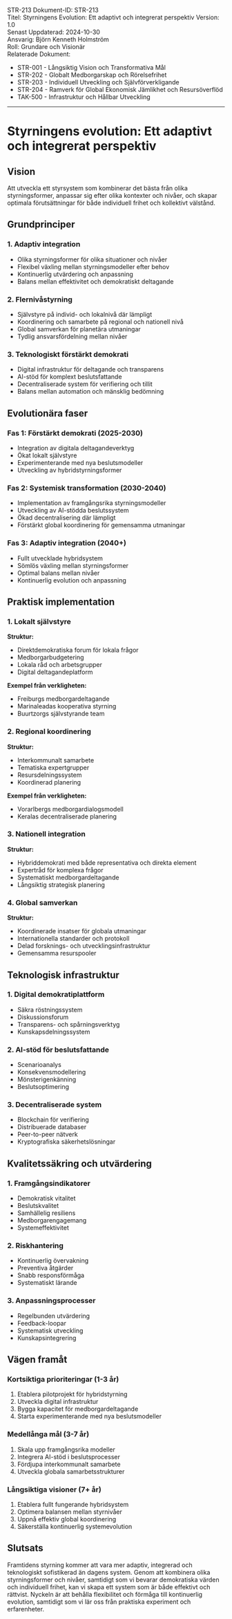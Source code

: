 STR-213
Dokument-ID: STR-213  
Titel: Styrningens Evolution: Ett adaptivt och integrerat perspektiv
Version: 1.0  
Senast Uppdaterad: 2024-10-30  
Ansvarig: Björn Kenneth Holmström  
Roll: Grundare och Visionär  
Relaterade Dokument:  

- STR-001 - Långsiktig Vision och Transformativa Mål  
- STR-202 - Globalt Medborgarskap och Rörelsefrihet  
- STR-203 - Individuell Utveckling och Självförverkligande  
- STR-204 - Ramverk för Global Ekonomisk Jämlikhet och Resursöverflöd  
- TAK-500 - Infrastruktur och Hållbar Utveckling  

---

# Styrningens evolution: Ett adaptivt och integrerat perspektiv

## Vision
Att utveckla ett styrsystem som kombinerar det bästa från olika styrningsformer, anpassar sig efter olika kontexter och nivåer, och skapar optimala förutsättningar för både individuell frihet och kollektivt välstånd.

## Grundprinciper

### 1. Adaptiv integration
- Olika styrningsformer för olika situationer och nivåer
- Flexibel växling mellan styrningsmodeller efter behov
- Kontinuerlig utvärdering och anpassning
- Balans mellan effektivitet och demokratiskt deltagande

### 2. Flernivåstyrning
- Självstyre på individ- och lokalnivå där lämpligt
- Koordinering och samarbete på regional och nationell nivå
- Global samverkan för planetära utmaningar
- Tydlig ansvarsfördelning mellan nivåer

### 3. Teknologiskt förstärkt demokrati
- Digital infrastruktur för deltagande och transparens
- AI-stöd för komplext beslutsfattande
- Decentraliserade system för verifiering och tillit
- Balans mellan automation och mänsklig bedömning

## Evolutionära faser

### Fas 1: Förstärkt demokrati (2025-2030)
- Integration av digitala deltagandeverktyg
- Ökat lokalt självstyre
- Experimenterande med nya beslutsmodeller
- Utveckling av hybridstyrningsformer

### Fas 2: Systemisk transformation (2030-2040)
- Implementation av framgångsrika styrningsmodeller
- Utveckling av AI-stödda beslutssystem
- Ökad decentralisering där lämpligt
- Förstärkt global koordinering för gemensamma utmaningar

### Fas 3: Adaptiv integration (2040+)
- Fullt utvecklade hybridsystem
- Sömlös växling mellan styrningsformer
- Optimal balans mellan nivåer
- Kontinuerlig evolution och anpassning

## Praktisk implementation

### 1. Lokalt självstyre
**Struktur:**
- Direktdemokratiska forum för lokala frågor
- Medborgarbudgetering
- Lokala råd och arbetsgrupper
- Digital deltagandeplatform

**Exempel från verkligheten:**
- Freiburgs medborgardeltagande
- Marinaleadas kooperativa styrning
- Buurtzorgs självstyrande team

### 2. Regional koordinering
**Struktur:**
- Interkommunalt samarbete
- Tematiska expertgrupper
- Resursdelningssystem
- Koordinerad planering

**Exempel från verkligheten:**
- Vorarlbergs medborgardialogsmodell
- Keralas decentraliserade planering

### 3. Nationell integration
**Struktur:**
- Hybriddemokrati med både representativa och direkta element
- Expertråd för komplexa frågor
- Systematiskt medborgardeltagande
- Långsiktig strategisk planering

### 4. Global samverkan
**Struktur:**
- Koordinerade insatser för globala utmaningar
- Internationella standarder och protokoll
- Delad forsknings- och utvecklingsinfrastruktur
- Gemensamma resurspooler

## Teknologisk infrastruktur

### 1. Digital demokratiplattform
- Säkra röstningssystem
- Diskussionsforum
- Transparens- och spårningsverktyg
- Kunskapsdelningssystem

### 2. AI-stöd för beslutsfattande
- Scenarioanalys
- Konsekvensmodellering
- Mönsterigenkänning
- Beslutsoptimering

### 3. Decentraliserade system
- Blockchain för verifiering
- Distribuerade databaser
- Peer-to-peer nätverk
- Kryptografiska säkerhetslösningar

## Kvalitetssäkring och utvärdering

### 1. Framgångsindikatorer
- Demokratisk vitalitet
- Beslutskvalitet
- Samhällelig resiliens
- Medborgarengagemang
- Systemeffektivitet

### 2. Riskhantering
- Kontinuerlig övervakning
- Preventiva åtgärder
- Snabb responsförmåga
- Systematiskt lärande

### 3. Anpassningsprocesser
- Regelbunden utvärdering
- Feedback-loopar
- Systematisk utveckling
- Kunskapsintegrering

## Vägen framåt

### Kortsiktiga prioriteringar (1-3 år)
1. Etablera pilotprojekt för hybridstyrning
2. Utveckla digital infrastruktur
3. Bygga kapacitet för medborgardeltagande
4. Starta experimenterande med nya beslutsmodeller

### Medellånga mål (3-7 år)
1. Skala upp framgångsrika modeller
2. Integrera AI-stöd i beslutsprocesser
3. Fördjupa interkommunalt samarbete
4. Utveckla globala samarbetsstrukturer

### Långsiktiga visioner (7+ år)
1. Etablera fullt fungerande hybridsystem
2. Optimera balansen mellan styrnivåer
3. Uppnå effektiv global koordinering
4. Säkerställa kontinuerlig systemevolution

## Slutsats
Framtidens styrning kommer att vara mer adaptiv, integrerad och teknologiskt sofistikerad än dagens system. Genom att kombinera olika styrningsformer och nivåer, samtidigt som vi bevarar demokratiska värden och individuell frihet, kan vi skapa ett system som är både effektivt och rättvist. Nyckeln är att behålla flexibilitet och förmåga till kontinuerlig evolution, samtidigt som vi lär oss från praktiska experiment och erfarenheter.
